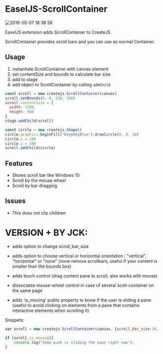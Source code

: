 # EaselJS-ScrollContainer

![2016-05-07 18 38 56](https://cloud.githubusercontent.com/assets/5355966/15091406/45bd814c-1483-11e6-8ca8-24e80be7efeb.png)

EaselJS extension adds ScrollContainer to CreateJS.

ScrollContainer provides scroll bars and you can use as normal Container.

## Usage

1. instantiate ScrollContainer with canvas element
2. set contentSize and bounds to calculate bar size
3. add to stage
4. add object to ScrollContainer by calling `addChild`

```js
const scroll = new createjs.ScrollContainer(canvas)
scroll.setBounds(0, 0, 520, 300)
scroll.contentSize = {
  width: 1200,
  height: 960
}
stage.addChild(scroll)

const circle = new createjs.Shape()
circle.graphics.beginFill("DeepSkyBlue").drawCircle(0, 0, 50)
circle.x = 100
circle.y = 100
scroll.addChild(circle)
```

## Features

- Shows scroll bar like Windows 10
- Scroll by the mouse wheel
- Scroll by bar dragging

## Issues

- This does not clip children

# VERSION + BY JCK:

* adds option to change scroll_bar_size

* adds option to choose vertical or horizontal orientation : "vertical", "horizontal" or "none" (none remove scrollbars, useful if your content is smaller than the bounds box)

* adds touch control (drag content pane to scroll, also works with mouse)

* dissociates mouse-wheel control in case of several scoll-container on the same page

* adds 'is_moving' public property to know if the user is sliding a pane (useful to avoid clicking on elements from a pane that contains interactive elements when scrolling it)

Snippets:
```js
var scroll = new createjs.ScrollContainer(canvas, {scroll_bar_size:10, orientation:"vertical"})
```

```js
if (scroll.is_moving){
    console.log("Some punk is sliding the pane right now");
}
```
